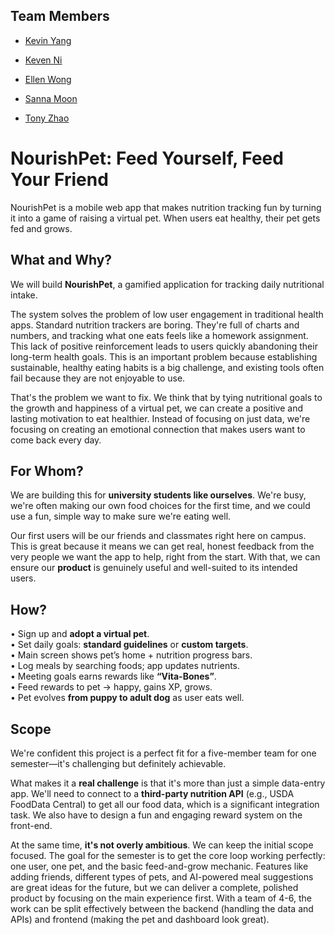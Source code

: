 ## Team Members  

- [Kevin Yang](https://github.com/KevinYang-hi)

- [Keven Ni](https://github.com/BlackCloud-K)

- [Ellen Wong](https://github.com/ellen-wnl)

- [Sanna Moon](https://github.com/SannaMoon)

- [Tony Zhao](https://github.com/Tonyzsp)


# NourishPet: Feed Yourself, Feed Your Friend

NourishPet is a mobile web app that makes nutrition tracking fun by turning it into a game of raising a virtual pet. When users eat healthy, their pet gets fed and grows.

## What and Why?

We will build **NourishPet**, a gamified application for tracking daily nutritional intake.

The system solves the problem of low user engagement in traditional health apps. Standard nutrition trackers are boring. They're full of charts and numbers, and tracking what one eats feels like a homework assignment. This lack of positive reinforcement leads to users quickly abandoning their long-term health goals. This is an important problem because establishing sustainable, healthy eating habits is a big challenge, and existing tools often fail because they are not enjoyable to use.

That's the problem we want to fix. We think that by tying nutritional goals to the growth and happiness of a virtual pet, we can create a positive and lasting motivation to eat healthier. Instead of focusing on just data, we're focusing on creating an emotional connection that makes users want to come back every day.

## For Whom?

We are building this for **university students like ourselves**. We're busy, we're often making our own food choices for the first time, and we could use a fun, simple way to make sure we're eating well.

Our first users will be our friends and classmates right here on campus. This is great because it means we can get real, honest feedback from the very people we want the app to help, right from the start. With that, we can ensure our **product** is genuinely useful and well-suited to its intended users.

## How?

• Sign up and **adopt a virtual pet**.  
• Set daily goals: **standard guidelines** or **custom targets**.  
• Main screen shows pet’s home + nutrition progress bars.  
• Log meals by searching foods; app updates nutrients.  
• Meeting goals earns rewards like **“Vita-Bones”**.  
• Feed rewards to pet → happy, gains XP, grows.  
• Pet evolves **from puppy to adult dog** as user eats well.  

## Scope

We're confident this project is a perfect fit for a five-member team for one semester—it's challenging but definitely achievable.

What makes it a **real challenge** is that it's more than just a simple data-entry app. We'll need to connect to a **third-party nutrition API** (e.g., USDA FoodData Central) to get all our food data, which is a significant integration task. We also have to design a fun and engaging reward system on the front-end.

At the same time, **it's not overly ambitious**. We can keep the initial scope focused. The goal for the semester is to get the core loop working perfectly: one user, one pet, and the basic feed-and-grow mechanic. Features like adding friends, different types of pets, and AI-powered meal suggestions are great ideas for the future, but we can deliver a complete, polished product by focusing on the main experience first. With a team of 4-6, the work can be split effectively between the backend (handling the data and APIs) and frontend (making the pet and dashboard look great).